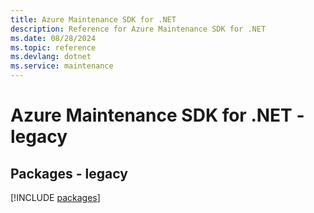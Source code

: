 ```yaml
---
title: Azure Maintenance SDK for .NET
description: Reference for Azure Maintenance SDK for .NET
ms.date: 08/28/2024
ms.topic: reference
ms.devlang: dotnet
ms.service: maintenance
---
```

# Azure Maintenance SDK for .NET - legacy
## Packages - legacy
[!INCLUDE [packages](maintenance-index.md)]